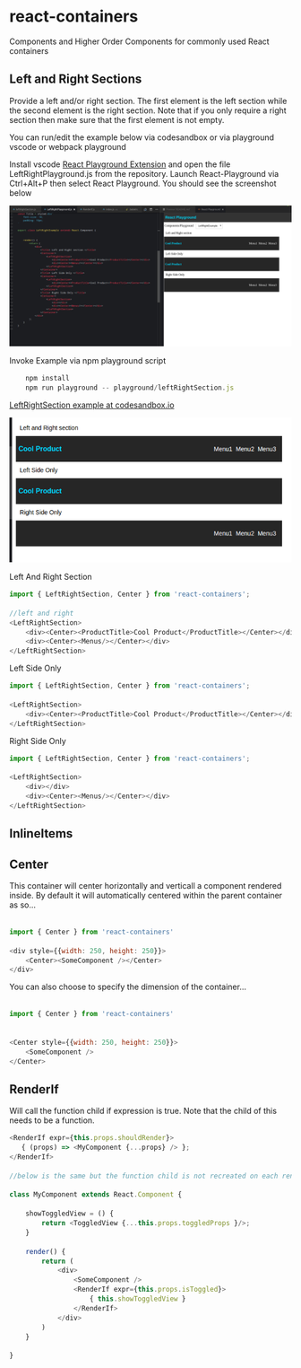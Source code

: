 # react-containers

Components and Higher Order Components for commonly used React containers

## Left and Right Sections


Provide a left and/or right section. The first element is the left section while the second element is the right section. Note that if you only require a right section then make sure that the first element is not empty.

You can run/edit the example below via codesandbox or via playground vscode or webpack playground

Install vscode [React Playground Extension](https://marketplace.visualstudio.com/items?itemName=wmira.react-playground-vscode) and open the file LeftRightPlayground.js from the repository.
Launch React-Playground via Ctrl+Alt+P then select React Playground. You should see the screenshot below

![alt tag](https://raw.githubusercontent.com/wmira/react-containers/master/ss/playground-vscode.png) 

Invoke Example via npm playground script

```javascript
    npm install
    npm run playground -- playground/leftRightSection.js
```

[LeftRightSection example at codesandbox.io](https://codesandbox.io/s/R6XQoX4ww)

![alt tag](https://raw.githubusercontent.com/wmira/react-containers/master/ss/lrsection.png) 

Left And Right Section

```javascript
import { LeftRightSection, Center } from 'react-containers';

//left and right
<LeftRightSection>                   
    <div><Center><ProductTitle>Cool Product</ProductTitle></Center></div>
    <div><Center><Menus/></Center></div>                    
</LeftRightSection>     

```

Left Side Only

```javascript
import { LeftRightSection, Center } from 'react-containers';

<LeftRightSection>
    <div><Center><ProductTitle>Cool Product</ProductTitle></Center></div>
</LeftRightSection>
```

Right Side Only


```javascript
import { LeftRightSection, Center } from 'react-containers';

<LeftRightSection>
    <div></div>
    <div><Center><Menus/></Center></div>
</LeftRightSection>

```

## InlineItems


## Center

This container will center horizontally and verticall a component rendered inside. By default it will automatically centered within the parent container as so...

```javascript

import { Center } from 'react-containers'

<div style={{width: 250, height: 250}}>
    <Center><SomeComponent /></Center>
</div>

```

You can also choose to specify the dimension of the container...

```javascript

import { Center } from 'react-containers'


<Center style={{width: 250, height: 250}}>
    <SomeComponent />
</Center>


```

## RenderIf

Will call the function child if expression is true. Note that the child of this
needs to be a function.

```javascript
<RenderIf expr={this.props.shouldRender}>
   { (props) => <MyComponent {...props} /> };
</RenderIf>

//below is the same but the function child is not recreated on each render

class MyComponent extends React.Component {

    showToggledView = () {
        return <ToggledView {...this.props.toggledProps }/>;
    }

    render() {
        return (
            <div>
                <SomeComponent />
                <RenderIf expr={this.props.isToggled}>
                    { this.showToggledView }
                </RenderIf>
            </div>
        )
    }

}
```

